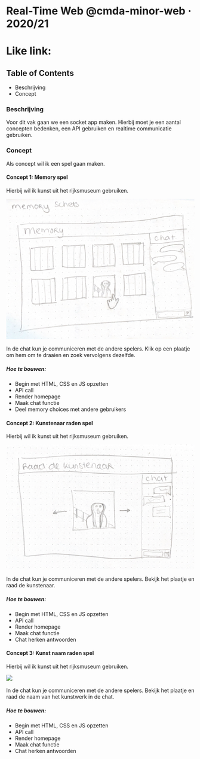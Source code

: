 # Real-Time Web @cmda-minor-web · 2020/21

# Like link:


## Table of Contents
- Beschrijving 
- Concept

### Beschrijving
Voor dit vak gaan we een socket app maken. Hierbij moet je een aantal concepten bedenken, een API gebruiken en realtime communicatie gebruiken. 

### Concept
Als concept wil ik een spel gaan maken.
#### Concept 1: Memory spel
Hierbij wil ik kunst uit het rijksmuseum gebruiken.

![](./static/public/img/memory.png)

In de chat kun je communiceren met de andere spelers.
Klik op een plaatje om hem om te draaien en zoek vervolgens dezelfde.

##### Hoe te bouwen:
- Begin met HTML, CSS en JS opzetten
- API call
- Render homepage
- Maak chat functie
- Deel memory choices met andere gebruikers


#### Concept 2: Kunstenaar raden spel
Hierbij wil ik kunst uit het rijksmuseum gebruiken.

![](./static/public/img/raaddekunstenaar.png)

In de chat kun je communiceren met de andere spelers.
Bekijk het plaatje en raad de kunstenaar.

##### Hoe te bouwen:
- Begin met HTML, CSS en JS opzetten
- API call
- Render homepage
- Maak chat functie
- Chat herken antwoorden

#### Concept 3: Kunst naam raden spel
Hierbij wil ik kunst uit het rijksmuseum gebruiken.

![](./static/public/raaddekunstenaar.png)

In de chat kun je communiceren met de andere spelers.
Bekijk het plaatje en raad de naam van het kunstwerk in de chat.

##### Hoe te bouwen:
- Begin met HTML, CSS en JS opzetten
- API call
- Render homepage
- Maak chat functie
- Chat herken antwoorden


<!-- ☝️ replace this description with a description of your own work -->

<!-- Add a nice image here at the end of the week, showing off your shiny frontend 📸 -->

<!-- Maybe a table of contents here? 📚 -->

<!-- How about a section that describes how to install this project? 🤓 -->

<!-- ...but how does one use this project? What are its features 🤔 -->

<!-- What external data source is featured in your project and what are its properties 🌠 -->

<!-- This would be a good place for your data life cycle ♻️-->

<!-- Maybe a checklist of done stuff and stuff still on your wishlist? ✅ -->

<!-- How about a license here? 📜  -->
